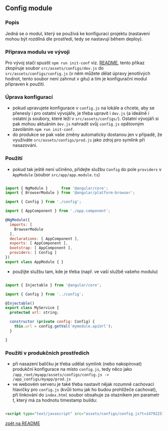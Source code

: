 ## Config module

### Popis

Jedná se o modul, který se používá ke konfiguraci projektu (nastavení mohou být rozdílná dle prostředí, tedy se nastavují během deploy).

### Příprava modulu ve vývoji

Pro vývoj stačí spustit `npm run init-conf` viz. [README](../), tento příkaz zkopíruje soubor `src/assets/configs/dev.js` do `src/assets/configs/config.js` (v něm můžete dělat úpravy jenotlivých hodnot, tento soubor není zahrnut v gitu) a tím je konfigurační modul připraven k použití.

### Úprava konfigurací

- pokud upravujete konfigurace v `config.js` na lokále a chcete, aby se přenesly i pro ostatní vývojáře, je třeba upravit i `dev.js` (a ideálně i ostatní js soubory, které leží v `src/assets/configs/`). Ostatní vývojáři si pak mohou aktuáním `dev.js` nahradit svůj `config.js` opětovným zavoláním `npm run init-conf`.
- do produkce se pak vaše změny automaticky dostanou jen v případě, že využíváte `src/assets/configs/prod.js` jako zdroj pro symlink při nasazování.

### Použití

- pokud tak ještě není učiněno, přidejte službu `Config` do pole `providers` v `AppModule` (soubor `src/app/app.module.ts`)

```js

import { NgModule }      from '@angular/core';
import { BrowserModule } from '@angular/platform-browser';

import { Config } from './config';

import { AppComponent } from './app.component';

@NgModule({
  imports: [
    BrowserModule
  ],
  declarations: [ AppComponent ],
  exports: [ AppComponent ],
  bootstrap: [ AppComponent ],
  providers: [ Config ]
})
export class AppModule { }

```

- použijte službu tam, kde je třeba (např. ve vaší službě vašeho modulu)

```js

import { Injectable } from '@angular/core';

import { Config } from '../config';

@Injectable()
export class MyService {
  protected url: string;

  constructor (private config: Config) {
    this.url = config.getVal('mymodule.apiUrl');
  }

}

```

### Použití v produkčních prostředích

- při nasazení balíčku je třeba udělat symlink (nebo nakopírovat) produkční konfigurace na místo `config.js`, tedy něco jako `/app_root/myapp/assets/configs/config.js -> /app_configs/myapp/prod.js`
- ve webovém serveru je také třeba nastavit nějak rozumně cachovací hlavičky pro `config.js` (kvůli tomu jak ho budou prohlížeče cachovat), při linkování do `index.html` soubor obsahuje za otazníkem jen parametr t, který má za hodnotu timestamp buildu:

```html

<script type="text/javascript" src="assets/configs/config.js?t=1479225159678"></script>

```

[zpět na README](../README.md)
